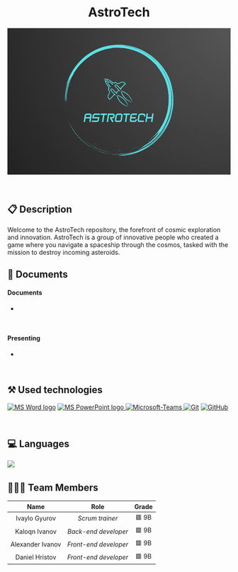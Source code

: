 <h1 align="center">AstroTech</h1>

<p align = "center">
  <img src="Logo.png"/>
</p>

<br>

## 📋 Description
Welcome to the AstroTech repository, the forefront of cosmic exploration and innovation. AstroTech is a group of innovative people who created a game where you navigate a spaceship through the cosmos, tasked with the mission to destroy incoming asteroids.

## 📝 Documents
<h4>Documents</h4>
  <ul>
    <li></li>
  </ul> 
<h4>Presenting</h4>
  <ul>    
    <li></li>
  </ul> 

  ## ⚒️ Used technologies
<p align="left">
  <a href="https://www.microsoft.com/en-ww/microsoft-365/word"><img src="https://img.icons8.com/fluency/48/000000/microsoft-word-2019.png" alt="MS Word logo" width=48px /></a>
  <a href="https://www.microsoft.com/en-us/microsoft-365/powerpoint"><img src="https://img.icons8.com/fluency/48/000000/microsoft-powerpoint-2019.png" alt="MS PowerPoint logo" width=48px />
  <a href="https://www.microsoft.com/en/microsoft-teams/group-chat-software"><img width="48" height="48" src="https://img.icons8.com/color/48/microsoft-teams.png" alt="Microsoft-Teams"/>
  <a href="https://git-scm.com/"><img src="https://img.icons8.com/color/48/000000/git.png" alt="Git"/></a>
  <a href="https://git-scm.com/"><img src="https://cdn-icons-png.flaticon.com/512/25/25231.png" alt="GitHub" heigh=48px width=48px/></a>
</p> 
    
## 💻 Languages
<p>
<a><img src="https://upload.wikimedia.org/wikipedia/commons/thumb/1/18/ISO_C%2B%2B_Logo.svg/1200px-ISO_C%2B%2B_Logo.svg.png" heigh=48px width=48px/></a>
</p>

## 👨🏻‍💻 Team Members

| **Name** | **Role** | **Grade** |
| :---:   | :---: | :---: |
| Ivaylo Gyurov | *Scrum trainer* | 🟥 9B |
| Kaloqn Ivanov | *Back-end developer*  | 🟥 9B |
| Alexander Ivanov | *Front-end developer*  | 🟥 9B |
| Daniel Hristov |  *Front-end developer*  | 🟥 9B |
